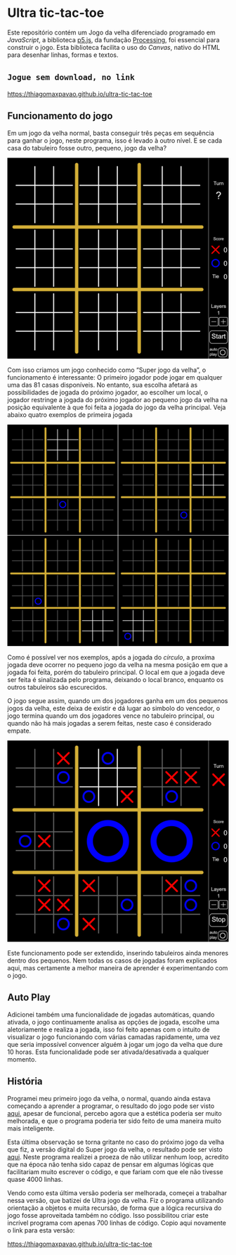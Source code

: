 # Ultra tic-tac-toe

Este repositório contém um Jogo da velha diferenciado programado em *JavaScript*, a biblioteca [p5.js](https://p5js.org/), da fundação [Processing](https://processingfoundation.org/), foi essencial para construir o jogo. Esta biblioteca facilita o uso do *Canvas*, nativo do HTML para desenhar linhas, formas e textos.

## `Jogue sem download, no link`

<https://thiagomaxpavao.github.io/ultra-tic-tac-toe>

## Funcionamento do jogo

Em um jogo da velha normal, basta conseguir três peças em sequência para ganhar o jogo, neste programa, isso é levado à outro nível. E se cada casa do tabuleiro fosse outro, pequeno, jogo da velha?

![Figura retirada do jogo mostrando um jogo da velha com pequenos jogos da velha dentro](imgs/1_camada.png)

Com isso criamos um jogo conhecido como “Super jogo da velha”, o funcionamento é interessante: O primeiro jogador pode jogar em qualquer uma das 81 casas disponíveis. No entanto, sua escolha afetará as possibilidades de jogada do próximo jogador, ao escolher um local, o jogador restringe a jogada do próximo jogador ao pequeno jogo da velha na posição equivalente à que foi feita a jogada do jogo da velha principal. Veja abaixo quatro exemplos de primeira jogada

![Figura mostrando alguns exemplos de primeira jogada que poderiam ter sido feitas no tabuleiro da figura anterior](imgs/exsPrimeiraJogada.png)

Como é possível ver nos exemplos, após a jogada do *círculo*, a proxíma jogada deve ocorrer no pequeno jogo da velha na mesma posição em que a jogada foi feita, porém do tabuleiro principal. O local em que a jogada deve ser feita é sinalizada pelo programa, deixando o local branco, enquanto os outros tabuleiros são escurecidos.

O jogo segue assim, quando um dos jogadores ganha em um dos pequenos jogos da velha, este deixa de existir e dá lugar ao simbolo do vencedor, o jogo termina quando um dos jogadores vence no tabuleiro principal, ou quando não há mais jogadas a serem feitas, neste caso é considerado empate.

![Exemplo de um jogo em andamento](imgs/jogoEmAndamento.png)

Este funcionamento pode ser extendido, inserindo tabuleiros ainda menores dentro dos pequenos. Nem todas os casos de jogadas foram explicados aqui, mas certamente a melhor maneira de aprender é experimentando com o jogo.

## Auto Play

Adicionei também uma funcionalidade de jogadas automáticas, quando ativada, o jogo continuamente analisa as opções de jogada, escolhe uma aletoriamente e realiza a jogada, isso foi feito apenas com o intuito de visualizar o jogo funcionando com várias camadas rapidamente, uma vez que seria impossível convencer alguém à jogar um jogo da velha que dure 10 horas. Esta funcionalidade pode ser ativada/desativada a qualquer momento.

## História

Programei meu primeiro jogo da velha, o normal, quando ainda estava começando a aprender a programar, o resultado do jogo pode ser visto [aqui](https://thiagomaxpavao.github.io/ultra-tic-tac-toe/normal/index.html), apesar de funcional, percebo agora que a estética poderia ser muito melhorada, e que o programa poderia ter sido feito de uma maneira muito mais inteligente.

Esta última observação se torna gritante no caso do próximo jogo da velha que fiz, a versão digital do Super jogo da velha, o resultado pode ser visto [aqui](https://thiagomaxpavao.github.io/ultra-tic-tac-toe/super/index.html). Neste programa realizei a proeza de não utilizar nenhum loop, acredito que na época não tenha sido capaz de pensar em algumas lógicas que facilitariam muito escrever o código, e que fariam com que ele não tivesse quase 4000 linhas.

Vendo como esta última versão poderia ser melhorada, começei a trabalhar nessa versão, que batizei de Ultra jogo da velha. Fiz o programa utilizando orientação a objetos e muita recursão, de forma que a lógica recursiva do jogo fosse aproveitada também no código. Isso possibilitou criar este incrível programa com apenas 700 linhas de código. Copio aqui novamente o link para esta versão:

<https://thiagomaxpavao.github.io/ultra-tic-tac-toe>